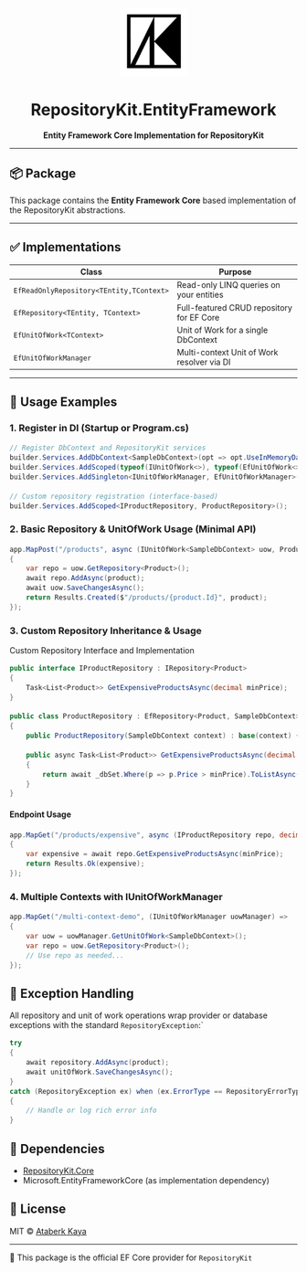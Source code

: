 <div align="center">
  <img src="logo-64x64.png" width="120" alt="RepositoryKit logo" />

# RepositoryKit.EntityFramework

**Entity Framework Core Implementation for RepositoryKit**

</div>

---

## 📦 Package

This package contains the **Entity Framework Core** based implementation of the RepositoryKit abstractions.

---

## ✅ Implementations

| Class                                    | Purpose                                    |
| ---------------------------------------- | ------------------------------------------ |
| `EfReadOnlyRepository<TEntity,TContext>` | Read-only LINQ queries on your entities    |
| `EfRepository<TEntity, TContext>`        | Full-featured CRUD repository for EF Core  |
| `EfUnitOfWork<TContext>`                 | Unit of Work for a single DbContext        |
| `EfUnitOfWorkManager`                    | Multi-context Unit of Work resolver via DI |

---

## 🚀 Usage Examples

### **1. Register in DI (Startup or Program.cs)**

```csharp
// Register DbContext and RepositoryKit services
builder.Services.AddDbContext<SampleDbContext>(opt => opt.UseInMemoryDatabase("SampleDb"));
builder.Services.AddScoped(typeof(IUnitOfWork<>), typeof(EfUnitOfWork<>));
builder.Services.AddSingleton<IUnitOfWorkManager, EfUnitOfWorkManager>();

// Custom repository registration (interface-based)
builder.Services.AddScoped<IProductRepository, ProductRepository>();
```

### **2. Basic Repository & UnitOfWork Usage (Minimal API)**

```csharp
app.MapPost("/products", async (IUnitOfWork<SampleDbContext> uow, Product product) =>
{
    var repo = uow.GetRepository<Product>();
    await repo.AddAsync(product);
    await uow.SaveChangesAsync();
    return Results.Created($"/products/{product.Id}", product);
});
```

### **3. Custom Repository Inheritance & Usage**

Custom Repository Interface and Implementation

```csharp
public interface IProductRepository : IRepository<Product>
{
    Task<List<Product>> GetExpensiveProductsAsync(decimal minPrice);
}

public class ProductRepository : EfRepository<Product, SampleDbContext>, IProductRepository
{
    public ProductRepository(SampleDbContext context) : base(context) { }

    public async Task<List<Product>> GetExpensiveProductsAsync(decimal minPrice)
    {
        return await _dbSet.Where(p => p.Price > minPrice).ToListAsync();
    }
}
```

#### Endpoint Usage

```csharp
app.MapGet("/products/expensive", async (IProductRepository repo, decimal minPrice) =>
{
    var expensive = await repo.GetExpensiveProductsAsync(minPrice);
    return Results.Ok(expensive);
});
```

### **4. Multiple Contexts with IUnitOfWorkManager**

```csharp
app.MapGet("/multi-context-demo", (IUnitOfWorkManager uowManager) =>
{
    var uow = uowManager.GetUnitOfWork<SampleDbContext>();
    var repo = uow.GetRepository<Product>();
    // Use repo as needed...
});
```

## 🚨 Exception Handling

All repository and unit of work operations wrap provider or database exceptions with the standard `RepositoryException`:`

```csharp
try
{
    await repository.AddAsync(product);
    await unitOfWork.SaveChangesAsync();
}
catch (RepositoryException ex) when (ex.ErrorType == RepositoryErrorType.Add)
{
    // Handle or log rich error info
}
```

## 🤝 Dependencies

- [RepositoryKit.Core](https://github.com/taberkkaya/RepositoryKit/tree/master/src/RepositoryKit.Core)
- Microsoft.EntityFrameworkCore (as implementation dependency)

## 📜 License

MIT © [Ataberk Kaya](https://github.com/taberkkaya)

---

📎 This package is the official EF Core provider for `RepositoryKit`
